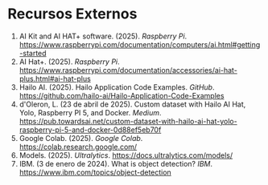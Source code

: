 <!-- 
[[1](#custom-dataset)]
-->
# Recursos Externos

1. AI Kit and AI HAT+ software. (2025). *Raspberry Pi*. <a id="getting-started">https://www.raspberrypi.com/documentation/computers/ai.html#getting-started</a>
2. AI Hat+. (2025). *Raspberry Pi*. <a id="ai-hat-plus">https://www.raspberrypi.com/documentation/accessories/ai-hat-plus.html#ai-hat-plus</a>
3. Hailo AI. (2025). Hailo Application Code Examples. *GitHub*. <a id="hailo-ai-examples">https://github.com/hailo-ai/Hailo-Application-Code-Examples</a>
4. d'Oleron, L. (23 de abril de 2025). Custom dataset with Hailo AI Hat, Yolo, Raspberry PI 5, and Docker. *Medium*. <a id="custom-dataset">https://pub.towardsai.net/custom-dataset-with-hailo-ai-hat-yolo-raspberry-pi-5-and-docker-0d88ef5eb70f</a>
5. Google Colab. (2025). *Google Colab*. <a id="google-colab">https://colab.research.google.com/</a>
6. Models. (2025). *Ultralytics*. <a id="models">https://docs.ultralytics.com/models/</a>
7. IBM. (3 de enero de 2024). What is object detection? *IBM*. <a id="object-detection">https://www.ibm.com/topics/object-detection</a>
